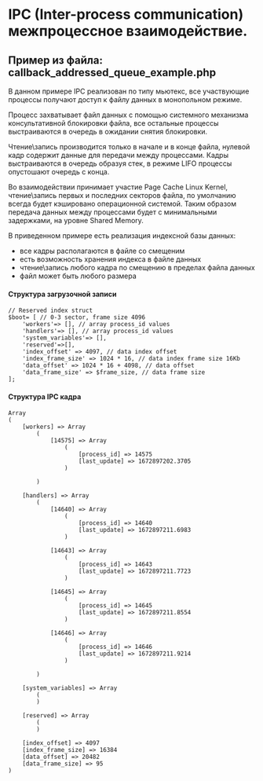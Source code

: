 # IPC (Inter-process communication) межпроцессное взаимодействие.
## Пример из файла: callback_addressed_queue_example.php

В данном примере IPC реализован по типу мьютекс, все участвующие процессы получают доступ к файлу данных в монопольном режиме.

Процесс захватывает файл данных с помощью системного механизма консультативной блокировки файла, все остальные процессы выстраиваются в очередь в ожидании снятия блокировки.

Чтение\запись производится только в начале и в конце файла, нулевой кадр содержит данные для передачи между процессами. Кадры выстраиваются в очередь образуя стек, в режиме LIFO процессы опустошают очередь с конца.

Во взаимодействии принимает участие Page Cache Linux Kernel, чтение\запись первых и последних секторов файла, по умолчанию всегда будет кэшировано операционной системой. 
Таким образом передача данных между процессами будет с минимальными задержками, на уровне Shared Memory.

В приведенном примере есть реализация индексной базы данных: 
- все кадры располагаются в файле со смещеним
- есть возможность хранения индекса в файле данных
- чтение\запись любого кадра по смещению в пределах файла данных
- файл может быть любого размера



#### Структура загрузочной записи
```
// Reserved index struct
$boot= [ // 0-3 sector, frame size 4096
	'workers'=> [], // array process_id values
	'handlers'=> [], // array process_id values
	'system_variables'=> [],
	'reserved'=>[],
	'index_offset' => 4097, // data index offset
	'index_frame_size' => 1024 * 16, // data index frame size 16Kb
	'data_offset' => 1024 * 16 + 4098, // data offset
	'data_frame_size' => $frame_size, // data frame size
];
```



#### Структура IPC кадра
```
Array
(
    [workers] => Array
        (
            [14575] => Array
                (
                    [process_id] => 14575
                    [last_update] => 1672897202.3705
                )

        )

    [handlers] => Array
        (
            [14640] => Array
                (
                    [process_id] => 14640
                    [last_update] => 1672897211.6983
                )

            [14643] => Array
                (
                    [process_id] => 14643
                    [last_update] => 1672897211.7723
                )

            [14645] => Array
                (
                    [process_id] => 14645
                    [last_update] => 1672897211.8554
                )

            [14646] => Array
                (
                    [process_id] => 14646
                    [last_update] => 1672897211.9214
                )

        )

    [system_variables] => Array
        (
        )

    [reserved] => Array
        (
        )

    [index_offset] => 4097
    [index_frame_size] => 16384
    [data_offset] => 20482
    [data_frame_size] => 95
)
```

